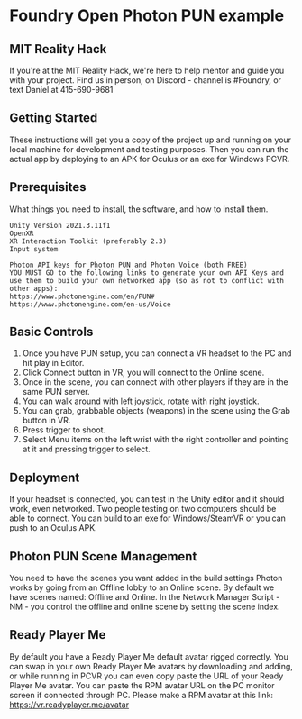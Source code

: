 # Foundry Open Photon PUN example

## MIT Reality Hack
If you're at the MIT Reality Hack, we're here to help mentor and guide you with your project. Find us in person, on Discord - channel is #Foundry, or text Daniel at 415-690-9681

## Getting Started

These instructions will get you a copy of the project up and running on your local machine for development and testing purposes. Then you can run the actual app by deploying to an APK for Oculus or an exe for Windows PCVR.

## Prerequisites

What things you need to install, the software, and how to install them.

```
Unity Version 2021.3.11f1
OpenXR
XR Interaction Toolkit (preferably 2.3)
Input system

Photon API keys for Photon PUN and Photon Voice (both FREE)
YOU MUST GO to the following links to generate your own API Keys and use them to build your own networked app (so as not to conflict with other apps):
https://www.photonengine.com/en/PUN#
https://www.photonengine.com/en-us/Voice
```

## Basic Controls
1. Once you have PUN setup, you can connect a VR headset to the PC and hit play in Editor.
2. Click Connect button in VR, you will connect to the Online scene.
3. Once in the scene, you can connect with other players if they are in the same PUN server.
4. You can walk around with left joystick, rotate with right joystick.
5. You can grab, grabbable objects (weapons) in the scene using the Grab button in VR.
6. Press trigger to shoot.
7. Select Menu items on the left wrist with the right controller and pointing at it and pressing trigger to select.

## Deployment
If your headset is connected, you can test in the Unity editor and it should work, even networked. Two people testing on two computers should be able to connect.
You can build to an exe for Windows/SteamVR or you can push to an Oculus APK.

## Photon PUN Scene Management
You need to have the scenes you want added in the build settings
Photon works by going from an Offline lobby to an Online scene. By default we have scenes named: Offline and Online. In the Network Manager Script - NM - you control the offline and online scene by setting the scene index. 

## Ready Player Me
By default you have a Ready Player Me default avatar rigged correctly. 
You can swap in your own Ready Player Me avatars by downloading and adding, or while running in PCVR you can even copy paste the URL of your Ready Player Me avatar. You can paste the RPM avatar URL on the PC monitor screen if connected through PC.
Please make a RPM avatar at this link:
https://vr.readyplayer.me/avatar
